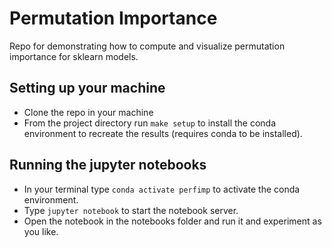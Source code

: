 # Permutation Importance
Repo for demonstrating how to compute and visualize permutation importance for sklearn models.

## Setting up your machine
* Clone the repo in your machine
* From the project directory run `make setup` to install the conda environment to recreate the results (requires conda to be installed).

## Running the jupyter notebooks
* In your terminal type `conda activate perfimp` to activate the conda environment.
* Type `jupyter notebook` to start the notebook server.
* Open the notebook in the notebooks folder and run it and experiment as you like.
